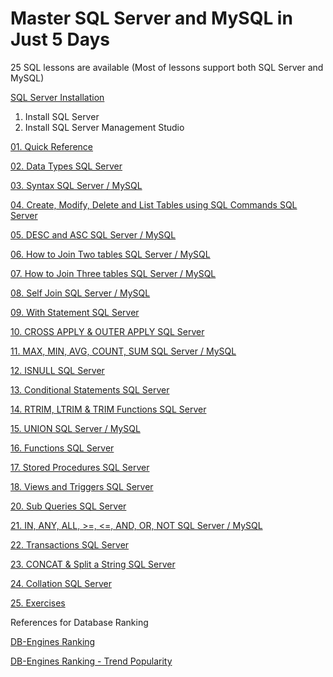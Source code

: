 # Master SQL Server and MySQL in Just 5 Days
25 SQL lessons are available (Most of lessons support both SQL Server and MySQL)

[SQL Server Installation](https://docs.google.com/document/d/1-_PmGIuXJ4eL3l-wNVHr_SqO1ykoqqxYg2solaAxtdY/edit#heading=h.csp110b2igo3)
1. Install SQL Server
2. Install SQL Server Management Studio

[01. Quick Reference](https://github.com/lindulamaratunga/Learn-SQL/blob/main/Lesson%2001.%20Quick%20Reference.pdf)

[02. Data Types SQL Server](https://github.com/lindulamaratunga/Learn-SQL/blob/main/Lesson%2002.%20Data%20Types.pdf)

[03. Syntax SQL Server / MySQL](https://github.com/lindulamaratunga/Learn-SQL/blob/main/Lesson%2003.%20Syntax.pdf)

[04. Create, Modify, Delete and List Tables using SQL Commands SQL Server](https://github.com/lindulamaratunga/Learn-SQL/blob/main/Lesson%2004.%20Create%2C%20Modify%2C%20Delete%20%26%20List%20Tables.pdf)

[05. DESC and ASC SQL Server / MySQL](https://github.com/lindulamaratunga/Learn-SQL/blob/main/Lesson%2005.%20DESC%20%26%20ASC.pdf)

[06. How to Join Two tables SQL Server / MySQL](https://github.com/lindulamaratunga/Learn-SQL/blob/main/Lesson%2006.%20How%20to%20Join%20two%20tables.pdf)

[07. How to Join Three tables SQL Server / MySQL](https://github.com/lindulamaratunga/Learn-SQL/blob/main/Lesson%2007.%20How%20to%20Join%20three%20tables.pdf)

[08. Self Join SQL Server / MySQL](https://github.com/lindulamaratunga/Learn-SQL/blob/main/Lesson%2008.%20Self%20Join.pdf)

[09. With Statement SQL Server](https://github.com/lindulamaratunga/Learn-SQL/blob/main/Lesson%2009.%20With%20Statement.pdf)

[10. CROSS APPLY & OUTER APPLY SQL Server](https://github.com/lindulamaratunga/Learn-SQL/blob/main/Lesson%2010.%20CROSS%20APPLY%20%26%20OUTER%20APPLY.pdf)

[11. MAX, MIN, AVG, COUNT, SUM SQL Server / MySQL](https://github.com/lindulamaratunga/Learn-SQL/blob/main/Lesson%2011.%20MAX%2C%20MIN%2C%20AVG%2C%20COUNT%2C%20SUM.pdf)

[12. ISNULL SQL Server](https://github.com/lindulamaratunga/Learn-SQL/blob/main/Lesson%2012.%20ISNULL.pdf)

[13. Conditional Statements SQL Server](https://github.com/lindulamaratunga/Learn-SQL/blob/main/Lesson%2013.%20Conditional%20Statements.pdf)

[14. RTRIM, LTRIM & TRIM Functions SQL Server](https://github.com/lindulamaratunga/Learn-SQL/blob/main/Lesson%2014.%20RTRIM%2C%20LTRIM%20%26%20TRIM%20Functions.pdf)

[15. UNION SQL Server / MySQL](https://github.com/lindulamaratunga/Learn-SQL/blob/main/Lesson%2015.%20UNION.pdf)

[16. Functions SQL Server](https://github.com/lindulamaratunga/Learn-SQL/blob/main/Lesson%2016.%20Functions.pdf)

[17. Stored Procedures SQL Server](https://github.com/lindulamaratunga/Learn-SQL/blob/main/Lesson%2017.%20Stored%20Procedures.pdf)

[18. Views and Triggers SQL Server](https://github.com/lindulamaratunga/Learn-SQL/blob/main/Lesson%2018.%20Views%20and%20Triggers.pdf)

[20. Sub Queries SQL Server](https://github.com/lindulamaratunga/Learn-SQL/blob/main/Lesson%2020.%20Sub%20Queries.pdf)

[21. IN, ANY, ALL, >=, <=, AND, OR, NOT SQL Server / MySQL](https://github.com/lindulamaratunga/Learn-SQL/blob/main/Lesson%2021.%20IN%2C%20ANY%2C%20ALL%2C%20AND%2C%20OR%2C%20NOT.pdf)

[22. Transactions SQL Server](https://github.com/lindulamaratunga/Learn-SQL/blob/main/Lesson%2022.%20Transactions.pdf)

[23. CONCAT & Split a String SQL Server](https://github.com/lindulamaratunga/Learn-SQL/blob/main/Lesson%2023%20CONCAT%20%26%20Split%20a%20String.pdf)

[24. Collation SQL Server](https://github.com/lindulamaratunga/Learn-SQL/blob/main/Lesson%2024.%20Collation.pdf)

[25. Exercises](https://github.com/lindulamaratunga/Learn-SQL/blob/main/Lesson%2025.%20Exercises.pdf)

References for Database Ranking

[DB-Engines Ranking](https://db-engines.com/en/ranking)

[DB-Engines Ranking - Trend Popularity](https://db-engines.com/en/ranking_trend)

